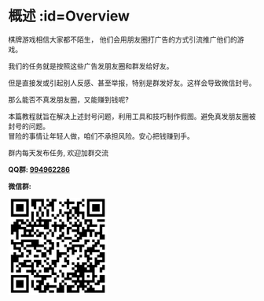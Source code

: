 # 概述 :id=Overview

棋牌游戏相信大家都不陌生， 他们会用朋友圈打广告的方式引流推广他们的游戏。  

我们的任务就是按照这些广告发朋友圈和群发给好友。  

但是直接发或引起别人反感、甚至举报，特别是群发好友。这样会导致微信封号。  

那么能否不真发朋友圈，又能赚到钱呢?  


本篇教程就旨在解决上述封号问题，利用工具和技巧制作假图。避免真发朋友圈被封号的问题。  
冒险的事情让年轻人做，咱们不承担风险。安心把钱赚到手。

群内每天发布任务, 欢迎加群交流  

**QQ群: [994962286][QQ]**

**微信群:**
<!-- ![QRCode][WX] -->
<img src="_media/QRCode-03-07.png" width="40%" height="40%">  













[QQ]: https://jq.qq.com/?_wv=1027&k=5QfnomQ
[WX]: /_media/QRCode-03-07.png
[做个截图_tool]: http://w7t.cn/pEXg
[彩蛋]: 恭喜你发现彩蛋
